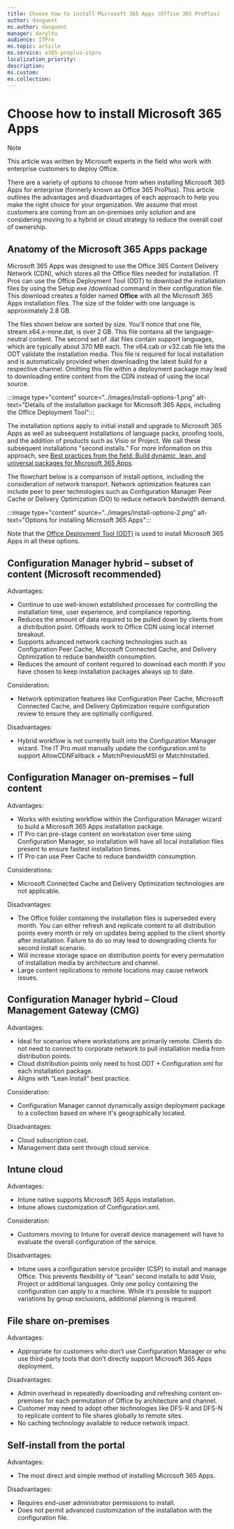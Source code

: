 ```yaml
---
title: Choose how to install Microsoft 365 Apps (Office 365 ProPlus)
author: davguent
ms.author: davguent
manager: daryltu
audience: ITPro 
ms.topic: article 
ms.service: o365-proplus-itpro
localization_priority: 
description: 
ms.custom: 
ms.collection: 
---
```


# Choose how to install Microsoft 365 Apps

> [!NOTE]
> This article was written by Microsoft experts in the field who work with enterprise customers to deploy Office.

There are a variety of options to choose from when installing Microsoft 365 Apps for enterprise (formerly known as Office 365 ProPlus).  This article outlines the advantages and disadvantages of each approach to help you make the right choice for your organization. We assume that most customers are coming from an on-premises only solution and are considering moving to a hybrid or cloud strategy to reduce the overall cost of ownership.

## Anatomy of the Microsoft 365 Apps package

Microsoft 365 Apps was designed to use the Office 365 Content Delivery Network (CDN), which stores all the Office files needed for installation.  IT Pros can use the Office Deployment Tool (ODT) to download the installation files by using the Setup.exe /download command in their configuration file. This download creates a folder named **Office** with all the Microsoft 365 Apps installation files. The size of the folder with one language is approximately 2.8 GB. 

The files shown below are sorted by size. You’ll notice that one file, stream.x64.x-none.dat, is over 2 GB. This file contains all the language-neutral content.  The second set of .dat files contain support languages, which are typically  about 370 MB each. The v64.cab or v32.cab file lets the ODT validate the installation media. This file is required for local installation and is automatically provided  when downloading the latest build for a respective channel. Omitting this file within a deployment package may lead to downloading entire content from the CDN instead of using the local source.   

:::image type="content" source="../images/install-options-1.png" alt-text="Details of the installation package for Microsoft 365 Apps, including the Office Deployment Tool":::

The installation options apply to initial install and upgrade to Microsoft 365 Apps as well as subsequent installations of language packs, proofing tools, and the addition of products such as Visio or Project. We call these subsequent installations "second installs." For more information on this approach, see [Best practices from the field: Build dynamic, lean, and universal packages for Microsoft 365 Apps](build-dynamic-lean-universal-packages.md).

The flowchart below is a comparison of install options, including the consideration of network transport.  Network optimization features can include peer to peer technologies such as Configuration Manager Peer Cache or Delivery Optimization (DO) to reduce network bandwidth demand.  

:::image type="content" source="../images/install-options-2.png" alt-text="Options for installing Microsoft 365 Apps":::

Note that the [Office Deployment Tool (ODT)](../overview-of-the-office-2016-deployment-tool.md) is used to install Microsoft 365 Apps in all these options. 

## Configuration Manager hybrid – subset of content (Microsoft recommended)

Advantages:

- Continue to use well-known established processes for controlling the installation time, user experience, and compliance reporting.
- Reduces the amount of data required to be pulled down by clients from a distribution point. Offloads work to Office CDN using local internet breakout.
- Supports advanced network caching technologies such as Configuration Peer Cache, Microsoft Connected Cache, and Delivery Optimization to reduce bandwidth consumption.
- Reduces the amount of content required to download each month if you have chosen to keep installation packages always up to date.

Consideration:
- Network optimization features like Configuration Peer Cache, Microsoft Connected Cache, and Delivery Optimization require configuration review to ensure they are optimally configured.

Disadvantages:
- Hybrid workflow is not currently built into the Configuration Manager wizard. The IT Pro must manually update the configuration.xml to support AllowCDNFallback + MatchPreviousMSI or MatchInstalled. 

## Configuration Manager on-premises – full content

Advantages: 
- Works with existing workflow within the Configuration Manager wizard to build a Microsoft 365 Apps installation package.
- IT Pro can pre-stage content on workstation over time using Configuration Manager, so installation will have all local installation files present to ensure fastest installation times.
- IT Pro can use Peer Cache to reduce bandwidth consumption.

Considerations:
- Microsoft Connected Cache and Delivery Optimization technologies are not applicable.

Disadvantages:
- The Office folder containing the installation files is superseded every month. You can either refresh and replicate content to all distribution points every month or rely on updates being applied to the client shortly after installation. Failure to do so may lead to downgrading clients for second install scenario.
- Will increase storage space on distribution points for every permutation of installation media by architecture and channel.
- Large content replications to remote locations may cause network issues.

## Configuration Manager hybrid – Cloud Management Gateway (CMG)

Advantages:
- Ideal for scenarios where workstations are primarily remote.  Clients do not need to connect to corporate network to pull installation media from distribution points.
- Cloud distribution points only need to host ODT + Configuration.xml for each installation package.
- Aligns with “Lean Install” best practice.

Consideration:
- Configuration Manager cannot dynamically assign deployment package to a collection based on where it's geographically located.

Disadvantages:
- Cloud subscription cost.
- Management data sent through cloud service.

## Intune cloud 

Advantages:
- Intune native supports Microsoft 365 Apps installation.
- Intune allows customization of Configuration.xml.

Consideration:
- Customers moving to Intune for overall device management will have to evaluate the overall configuration of the service.

Disadvantages:
- Intune uses a configuration service provider (CSP) to install and manage Office.  This prevents flexibility of “Lean” second installs to add Visio, Project or additional languages.  Only one policy containing the configuration can apply to a machine.  While it’s possible to support variations by group exclusions, additional planning is required.

## File share on-premises

Advantages:
- Appropriate for customers who don’t use Configuration Manager or who use third-party tools that don't directly support Microsoft 365 Apps deployment.

Disadvantages:
- Admin overhead in repeatedly downloading and refreshing content on-premises for each permutation of Office by architecture and channel.
- Customer may need to adopt other technologies like DFS-R and DFS-N to replicate content to file shares globally to remote sites.
- No caching technology available to reduce network impact.

## Self-install from the portal 

Advantages:
- The most direct and simple method of installing Microsoft 365 Apps.

Disadvantages:
- Requires end-user administrator permissions to install.
- Does not permit advanced customization of the installation with the configuration file.
